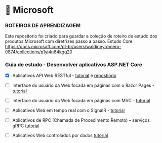 # 📃 Microsoft

### ROTEIROS DE APRENDIZAGEM 
Este repositorio foi criado para guardar a coleção de roteiro de estudo dos produtos Microsoft com diretrizes passo a passo. 
Estudo Core https://docs.microsoft.com/pt-br/users/waldineyromero-0874/collections/p1yi4n64kgq20 

### Guia de estudo - Desenvolver aplicativos ASP.NET Core
- [x] Aplicativos API Web RESTful - [tutorial](https://docs.microsoft.com/pt-br/aspnet/core/tutorials/first-web-api?view=aspnetcore-5.0&tabs=visual-studio) e [repostiorio](https://github.com/mrbol/Microsoft/tree/master/TodoApi)

- [ ] Interface do usuário da Web focada em páginas com o Razor Pages - [tutorial](https://docs.microsoft.com/pt-br/aspnet/core/tutorials/razor-pages/razor-pages-start?view=aspnetcore-5.0&tabs=visual-studio) 
- [ ] Interface do usuário da Web focada em páginas com MVC - [tutorial](https://docs.microsoft.com/pt-br/aspnet/core/mvc/overview?view=aspnetcore-5.0)
- [ ] Aplicativos Web em tempo real com o SignalR - [tutorial](https://docs.microsoft.com/pt-br/aspnet/core/signalr/introduction?view=aspnetcore-5.0) 
- [ ] Aplicativos de RPC (Chamada de Procedimento Remoto) – serviços gRPC [tutorial](https://docs.microsoft.com/pt-br/aspnet/core/grpc/?view=aspnetcore-5.0)
- [ ] Aplicativos Web controlados por dados [tutorial](https://docs.microsoft.com/pt-br/aspnet/core/blazor/components/data-binding?view=aspnetcore-5.0)
